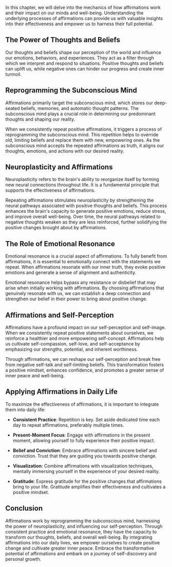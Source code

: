 
In this chapter, we will delve into the mechanics of how affirmations work and their impact on our minds and well-being. Understanding the underlying processes of affirmations can provide us with valuable insights into their effectiveness and empower us to harness their full potential.

The Power of Thoughts and Beliefs
---------------------------------

Our thoughts and beliefs shape our perception of the world and influence our emotions, behaviors, and experiences. They act as a filter through which we interpret and respond to situations. Positive thoughts and beliefs can uplift us, while negative ones can hinder our progress and create inner turmoil.

Reprogramming the Subconscious Mind
-----------------------------------

Affirmations primarily target the subconscious mind, which stores our deep-seated beliefs, memories, and automatic thought patterns. The subconscious mind plays a crucial role in determining our predominant thoughts and shaping our reality.

When we consistently repeat positive affirmations, it triggers a process of reprogramming the subconscious mind. This repetition helps to override old, limiting beliefs and replace them with new, empowering ones. As the subconscious mind accepts the repeated affirmations as truth, it aligns our thoughts, emotions, and actions with our desired reality.

Neuroplasticity and Affirmations
--------------------------------

Neuroplasticity refers to the brain's ability to reorganize itself by forming new neural connections throughout life. It is a fundamental principle that supports the effectiveness of affirmations.

Repeating affirmations stimulates neuroplasticity by strengthening the neural pathways associated with positive thoughts and beliefs. This process enhances the brain's capacity to generate positive emotions, reduce stress, and improve overall well-being. Over time, the neural pathways related to negative thoughts weaken as they are less reinforced, further solidifying the positive changes brought about by affirmations.

The Role of Emotional Resonance
-------------------------------

Emotional resonance is a crucial aspect of affirmations. To fully benefit from affirmations, it is essential to emotionally connect with the statements we repeat. When affirmations resonate with our inner truth, they evoke positive emotions and generate a sense of alignment and authenticity.

Emotional resonance helps bypass any resistance or disbelief that may arise when initially working with affirmations. By choosing affirmations that genuinely resonate with us, we can establish a deep connection and strengthen our belief in their power to bring about positive change.

Affirmations and Self-Perception
--------------------------------

Affirmations have a profound impact on our self-perception and self-image. When we consistently repeat positive statements about ourselves, we reinforce a healthier and more empowering self-concept. Affirmations help us cultivate self-compassion, self-love, and self-acceptance by emphasizing our strengths, potential, and inherent worthiness.

Through affirmations, we can reshape our self-perception and break free from negative self-talk and self-limiting beliefs. This transformation fosters a positive mindset, enhances confidence, and promotes a greater sense of inner peace and well-being.

Applying Affirmations in Daily Life
-----------------------------------

To maximize the effectiveness of affirmations, it is important to integrate them into daily life:

* **Consistent Practice**: Repetition is key. Set aside dedicated time each day to repeat affirmations, preferably multiple times.

* **Present-Moment Focus**: Engage with affirmations in the present moment, allowing yourself to fully experience their positive impact.

* **Belief and Conviction**: Embrace affirmations with sincere belief and conviction. Trust that they are guiding you towards positive change.

* **Visualization**: Combine affirmations with visualization techniques, mentally immersing yourself in the experience of your desired reality.

* **Gratitude**: Express gratitude for the positive changes that affirmations bring to your life. Gratitude amplifies their effectiveness and cultivates a positive mindset.

Conclusion
----------

Affirmations work by reprogramming the subconscious mind, harnessing the power of neuroplasticity, and influencing our self-perception. Through consistent practice and emotional resonance, they have the capacity to transform our thoughts, beliefs, and overall well-being. By integrating affirmations into our daily lives, we empower ourselves to create positive change and cultivate greater inner peace. Embrace the transformative potential of affirmations and embark on a journey of self-discovery and personal growth.
